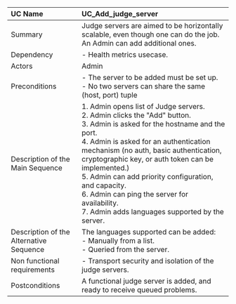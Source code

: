 | UC Name	  | UC_Add_judge_server |
| :---        |    :---   |
| Summary      | Judge servers are aimed to be horizontally scalable, even though one can do the job. An Admin can add additional ones. |
| Dependency   | - Health metrics usecase. |
| Actors   | Admin |
| Preconditions   | - The server to be added must be set up. <br> - No two servers can share the same (host, port) tuple |
| Description of the Main Sequence   | 1. Admin opens list of Judge servers. <br> 2. Admin clicks the "Add" button. <br> 3. Admin is asked for the hostname and the port. <br> 4. Admin is asked for an authentication mechanism (no auth, basic authentication, cryptographic key, or auth token can be implemented.) <br> 5. Admin can add priority configuration, and capacity. <br> 6. Admin can ping the server for availability. <br> 7. Admin adds languages supported by the server. |
| Description of the Alternative Sequence   | The languages supported can be added: <br> - Manually from a list. <br> - Queried from the server. |
| Non functional requirements   | - Transport security and isolation of the judge servers. <br> |
| Postconditions   | A functional judge server is added, and ready to receive queued problems. |
